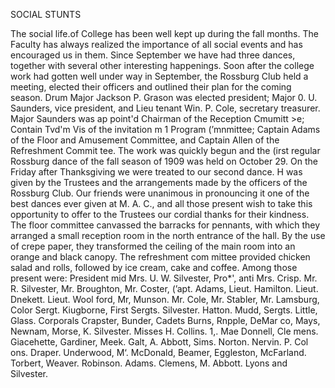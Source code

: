 SOCIAL STUNTS

    
The social life.of College has been
well kept up during the fall months.
The Faculty has always realized the
importance of all social events and
has encouraged us in them. Since
September we have had three
dances, together with several other
interesting happenings.
Soon after the college work had
gotten well under way in September,
the Rossburg Club held a meeting,
elected their officers and outlined
their plan for the coming season.
Drum Major Jackson P. Grason was
elected president; Major 0. U.
Saunders, vice president, and Lieu
tenant Win. P. Cole, secretary
treasurer. Major Saunders was ap
point'd Chairman of the Reception
Cmumitt >e; Contain Tvd'm Vis of the
invitation m 1 Program (’mnmittee;
Captain Adams of the Floor and
Amusement Committee, and Captain
Allen of the Refreshment Commit
tee. The work was quickly begun
and the (irst regular Rossburg dance
of the fall season of 1909 was held
on October 29.
On the Friday after Thanksgiving
we were treated to our second dance.
H was given by the Trustees and the
arrangements made by the officers of
the Rossburg Club. Our friends were
unanimous in pronouncing it one of
the best dances ever given at
M. A. C., and all those present wish
to take this opportunity to offer to
the Trustees our cordial thanks for
their kindness. The floor committee
canvassed the barracks for pennants,
with which they arranged a small
reception room in the north entrance
of the hall. By the use of crepe
paper, they transformed the ceiling
of the main room into an orange and
black canopy. The refreshment com
mittee provided chicken salad and
rolls, followed by ice cream, cake and
coffee.
Among those present were:
President mid Mrs. U. W. Silvester, Pro*',
anti Mrs. Crisp. Mr. R. Silvester, Mr.
Broughton, Mr. Coster, (’apt. Adams, Lieut.
Hamilton. Lieut. Dnekett. Lieut. Wool
ford, Mr, Munson. Mr. Cole, Mr. Stabler,
Mr. Lamsburg, Color Sergt. Kiugborne,
First Sergts. Silvester. Hatton. Mudd,
Sergts. Little, Glass. Corporals Crapster,
Bunder, Cadets Burns, Rnpple, DeMar
co, Mays, Newnam, Morse, K. Silvester.
Misses H. Collins. 1,. Mae Donnell, Cle
mens. Giacehette, Gardiner, Meek. Galt,
A. Abbott, Sims. Norton. Nervin. P. Col
ons. Draper. Underwood, M‘. McDonald,
Beamer, Eggleston, McFarland. Torbert,
Weaver. Robinson. Adams. Clemens, M.
Abbott. Lyons and Silvester.

